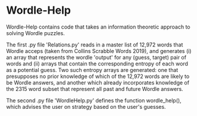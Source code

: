 # Wordle-Help

Wordle-Help contains code that takes an information theoretic approach to solving Wordle puzzles. 

The first .py file 'Relations.py' reads in a master list of 12,972 words that Wordle acceps (taken from Collins Scrabble Words 2019), and generates (i) an array that represents the wordle 'output' for any (guess, target) pair of words and (ii) arrays that contain the corresponding entropy of each word as a potential guess. Two such entropy arrays are generated: one that presupposes no prior knowledge of which of the 12,972 words are likely to be Wordle answers, and another which already incorporates knowledge of the 2315 word subset that represent all past and future Wordle answers. 

The second .py file 'WordleHelp.py' defines the function wordle_help(), which advises the user on strategy based on the user's guesses. 

